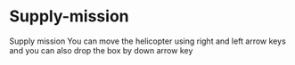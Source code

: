 # Supply-mission
Supply mission
You can move the helicopter using right and left arrow keys and you can also drop the box by down arrow key

